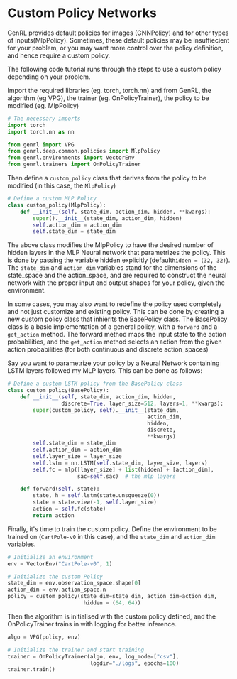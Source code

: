 # Custom Policy Networks

GenRL provides default policies for images (CNNPolicy) and for other types of inputs(MlpPolicy).
Sometimes, these default policies may be insuffiecient for your problem, or you may want more control over the policy definition, and hence require a custom policy.  

The following code tutorial runs through the steps to use a custom policy depending on your problem. 

Import the required libraries (eg. torch, torch.nn) and from GenRL, the algorithm (eg VPG), the trainer (eg. OnPolicyTrainer), the policy to be modified (eg. MlpPolicy)
```python
# The necessary imports
import torch
import torch.nn as nn

from genrl import VPG
from genrl.deep.common.policies import MlpPolicy
from genrl.environments import VectorEnv
from genrl.trainers import OnPolicyTrainer

```

Then define a `custom_policy` class that derives from the policy to be modified (in this case, the `MlpPolicy`)
```Python
# Define a custom MLP Policy
class custom_policy(MlpPolicy):
    def __init__(self, state_dim, action_dim, hidden, **kwargs):
        super().__init__(state_dim, action_dim, hidden)
        self.action_dim = action_dim
        self.state_dim = state_dim
```
The above class modifies the MlpPolicy to have the desired number of hidden layers in the MLP Neural network that parametrizes the policy.
This is done by passing the variable hidden explicitly (default`hidden = (32, 32)`). The `state_dim` and `action_dim` variables stand for the dimensions of the state_space and the action_space, and are required to construct the neural network with the proper input and output shapes for your policy, given the environment.


In some cases, you may also want to redefine the policy used completely and not just customize and existing policy. This can be done by creating a new custom policy class that inhierits the BasePolicy class.
The BasePolicy class is a basic implementation of a general policy, with a `forward` and a `get_action` method. The forward method maps the input state to the action probabilities,
and the `get_action` method selects an action from the given action probabilities (for both continuous and discrete action_spaces)   

Say you want to parametrize your policy by a Neural Network containing LSTM layers followed my MLP layers. This can be done as follows:

```python
# Define a custom LSTM policy from the BasePolicy class
class custom_policy(BasePolicy):
    def __init__(self, state_dim, action_dim, hidden,
                 discrete=True, layer_size=512, layers=1, **kwargs):
        super(custom_policy, self).__init__(state_dim,
                                            action_dim,
                                            hidden,
                                            discrete,
                                            **kwargs)
        self.state_dim = state_dim
        self.action_dim = action_dim
        self.layer_size = layer_size
        self.lstm = nn.LSTM(self.state_dim, layer_size, layers)
        self.fc = mlp([layer_size] + list(hidden) + [action_dim],
                      sac=self.sac)  # the mlp layers

    def forward(self, state):
        state, h = self.lstm(state.unsqueeze(0))
        state = state.view(-1, self.layer_size)
        action = self.fc(state)
        return action
```

Finally, it's time to train the custom policy. Define the environment to be trained on (`CartPole-v0` in this case), and the `state_dim` and `action_dim` variables.

```Python
# Initialize an environment
env = VectorEnv("CartPole-v0", 1)

# Initialize the custom Policy
state_dim = env.observation_space.shape[0]
action_dim = env.action_space.n
policy = custom_policy(state_dim=state_dim, action_dim=action_dim,
                        hidden = (64, 64))
```

Then the algorithm is initialised with the custom policy defined, and the OnPolicyTrainer trains in with logging for better inference.
```Python
algo = VPG(policy, env)

# Initialize the trainer and start training 
trainer = OnPolicyTrainer(algo, env, log_mode=["csv"],
                          logdir="./logs", epochs=100)
trainer.train()
```
